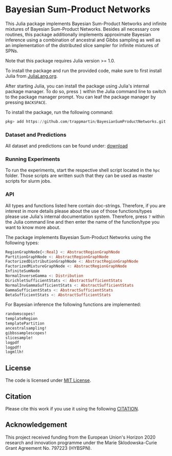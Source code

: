 # Bayesian Sum-Product Networks

This Julia package implements Bayesian Sum-Product Networks and infinite mixtures of Bayesian Sum-Product Networks.
Besides all necessary core routines, this package additionally implements approximate Bayesian inference using a combination of ancestral and Gibbs sampling as well as an implementation of the distributed slice sampler for infinite mixtures of SPNs.

Note that this package requires Julia version >= 1.0.

To install the package and run the provided code, make sure to first install Julia from [JuliaLang.org](https://julialang.org/downloads/).

After starting Julia, you can install the package using Julia's internal package manager.
To do so, press `]` within the Julia command line to switch to the package manager prompt. You can leaf the package manager by pressing `BACKSPACE`.

To install the package, run the following command:
```julia
pkg> add https://github.com/trappmartin/BayesianSumProductNetworks.git
```

### Dataset and Predictions
All dataset and predictions can be found under: [download](https://github.com/trappmartin/BayesianSumProductNetworks/releases/download/v1.0/data_predictions_scripts.tar)

### Running Experiments
To run the experiments, start the respective shell script located in the `hpc` folder. Those scripts are written such that they can be used as master scripts for slurm jobs.

### API
All types and functions listed here contain doc-strings. Therefore, if you are interest in more details please about the use of those functions/types please use Julia's internal documentation system. Therefore, press `?` within the Julia command line and then enter the name of the function/type you want to know more about.

The package implements Bayesian Sum-Product Networks using the following types:

```julia
RegionGraphNode{<:Real} <: AbstractRegionGraphNode
PartitionGraphNode <: AbstractRegionGraphNode
FactorizedDistributionGraphNode <: AbstractRegionGraphNode
FactorizedMixtureGraphNode <: AbstractRegionGraphNode
InfiniteSumNode
NormalInverseGamma <: Distribution
DirichletSufficientStats <: AbstractSufficientStats
NormalInvGammaSufficientStats <: AbstractSufficientStats
GammaSufficientStats <: AbstractSufficientStats
BetaSufficientStats <: AbstractSufficientStats
```

For Bayesian inference the following functions are implemented:

```julia
randomscopes!
templateRegion
templatePartition
ancestralsampling!
gibbssamplescopes!
slicesample!
logpdf
logpdf!
logmllh!
```

## License
The code is licensed under [MIT License](LICENSE).

## Citation
Please cite this work if you use it using the following [CITATION](CITATION).

## Acknowledgement
This project received funding from the European Union's Horizon 2020 research and innovation programme under the Marie Sklodowska-Curie Grant Agreement No. 797223 (HYBSPN).
